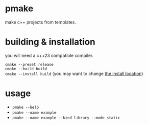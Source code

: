 # pmake

make c++ projects from templates.

# building & installation

you will need a c++23 compatible compiler.

``cmake --preset release``\
``cmake --build build``\
``cmake --install build`` (you may want to change [the install location](https://cmake.org/cmake/help/latest/variable/CMAKE_INSTALL_PREFIX.html))

# usage

* ``pmake --help``
* ``pmake --name example``
* ``pmake --name example --kind library --mode static``

